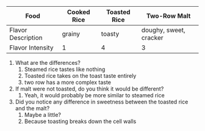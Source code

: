 Food | Cooked Rice | Toasted Rice | Two-Row Malt
--|--|--|--
Flavor Description | grainy | toasty | doughy, sweet, cracker
Flavor Intensity | 1 | 4 | 3

1. What are the differences?
	1. Steamed rice tastes like nothing
	2. Toasted rice takes on the toast taste entirely
	3. two row has a more complex taste
2. If malt were not toasted, do you think it would be different?
	1. Yeah, it would probably be more similar to steamed rice
3. Did you notice any difference in sweetness between the toasted rice and the malt?
	1. Maybe a little?
	2. Because toasting breaks down the cell walls
